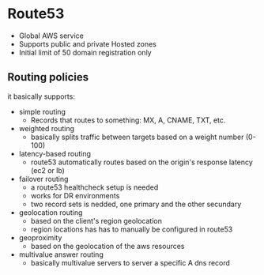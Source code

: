 # Route53

- Global AWS service
- Supports public and private Hosted zones
- Initial limit of 50 domain registration only


## Routing policies

it basically supports:

- simple routing
    - Records that routes to something: MX, A, CNAME, TXT, etc.
- weighted routing
    - basically splits traffic between targets based on a weight number (0-100)
- latency-based routing
    - route53 automatically routes based on the origin's response latency (ec2 or lb)
- failover routing
    - a route53 healthcheck setup is needed
    - works for DR environments
    - two record sets is nedded, one primary and the other secundary
- geolocation routing
    - based on the client's region geolocation
    - region locations has has to manually be configured in route53
- geoproximity
    - based on the geolocation of the aws resources
- multivalue answer routing
    - basically multivalue servers to server a specific A dns record
